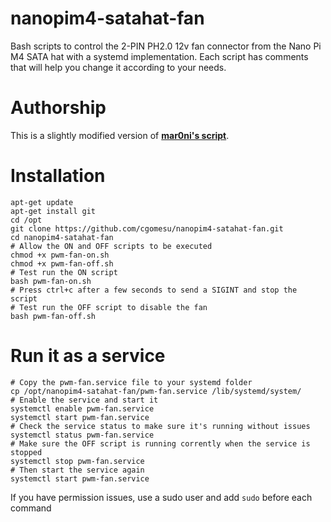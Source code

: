 # nanopim4-satahat-fan
Bash scripts to control the 2-PIN PH2.0 12v fan connector from the Nano Pi M4 SATA hat with a systemd implementation. Each script has comments that will help you change it according to your needs.

# Authorship
This is a slightly modified version of **[mar0ni's script](https://forum.armbian.com/topic/11086-pwm-fan-on-nanopi-m4/?tab=comments#comment-95180)**.

# Installation
```
apt-get update
apt-get install git
cd /opt
git clone https://github.com/cgomesu/nanopim4-satahat-fan.git
cd nanopim4-satahat-fan
# Allow the ON and OFF scripts to be executed
chmod +x pwm-fan-on.sh
chmod +x pwm-fan-off.sh
# Test run the ON script
bash pwm-fan-on.sh
# Press ctrl+c after a few seconds to send a SIGINT and stop the script
# Test run the OFF script to disable the fan
bash pwm-fan-off.sh
```

# Run it as a service
```
# Copy the pwm-fan.service file to your systemd folder
cp /opt/nanopim4-satahat-fan/pwm-fan.service /lib/systemd/system/
# Enable the service and start it
systemctl enable pwm-fan.service
systemctl start pwm-fan.service
# Check the service status to make sure it's running without issues
systemctl status pwm-fan.service
# Make sure the OFF script is running corrently when the service is stopped
systemctl stop pwm-fan.service
# Then start the service again
systemctl start pwm-fan.service
```
If you have permission issues, use a sudo user and add `sudo` before each command
